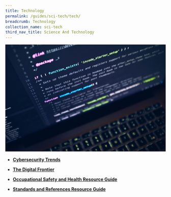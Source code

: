```yaml
---
title: Technology
permalink: /guides/sci-tech/tech/
breadcrumb: Technology
collection_name: sci-tech
third_nav_title: Science And Technology
---
```

<img src="/images/category/technology.jpg" alt="technology banner" style="width:800px;" />

* [**Cybersecurity Trends**](/guides/sci-tech/tech/cyber-trends)

* [**The Digital Frontier**](/guides/sci-tech/tech/digital-frontier)

* [**Occupational Safety and Health Resource Guide**](/guides/sci-tech/tech/occupational-safety-health)
* [**Standards and References Resource Guide**](/guides/sci-tech/tech/standards-and-references)